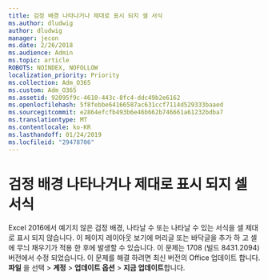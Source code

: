 ```yaml
---
title: 검정 배경 나타나거나 제대로 표시 되지 셀 서식
ms.author: dludwig
author: dludwig
manager: jecon
ms.date: 2/26/2018
ms.audience: Admin
ms.topic: article
ROBOTS: NOINDEX, NOFOLLOW
localization_priority: Priority
ms.collection: Adm_O365
ms.custom: Adm_O365
ms.assetid: 92095f9c-4610-443c-8fc4-ddc49b2e6162
ms.openlocfilehash: 5f8febbe64166587ac631ccf7114d529333baaed
ms.sourcegitcommit: e2864efcfb493b6e46b662b746661a61232bdba7
ms.translationtype: MT
ms.contentlocale: ko-KR
ms.lasthandoff: 01/24/2019
ms.locfileid: "29478706"
---
```

# <a name="a-black-background-appears-or-cell-formatting-doesnt-look-right"></a>검정 배경 나타나거나 제대로 표시 되지 셀 서식

Excel 2016에서 예기치 않은 검정 배경, 나타날 수 또는 나타날 수 있는 서식을 셀 제대로 표시 되지 않습니다. 이 페이지 레이아웃 보기에 머리글 또는 바닥글을 추가 하 고 셀에 무늬 채우기가 적용 한 후에 발생할 수 있습니다. 이 문제는 1708 (빌드 8431.2094) 버전에서 수정 되었습니다. 이 문제를 해결 하려면 최신 버전의 Office 업데이트 합니다. **파일** 을 선택 \> **계정** \> **업데이트 옵션** \> **지금 업데이트**합니다.
  

